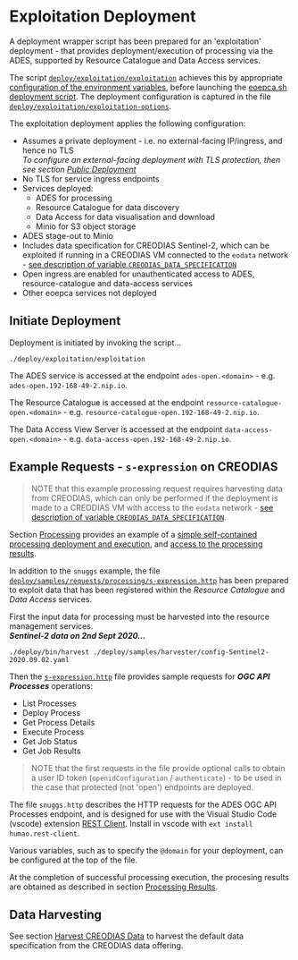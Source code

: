 # Exploitation Deployment

A deployment wrapper script has been prepared for an 'exploitation' deployment - that provides deployment/execution of processing via the ADES, supported by Resource Catalogue and Data Access services.

The script [`deploy/exploitation/exploitation`](https://github.com/EOEPCA/deployment-guide/blob/main/deploy/exploitation/exploitation) achieves this by appropriate [configuration of the environment variables](scripted-deployment.md#environment-variables), before launching the [eoepca.sh deployment script](scripted-deployment.md#command-line-arguments). The deployment configuration is captured in the file [`deploy/exploitation/exploitation-options`](https://github.com/EOEPCA/deployment-guide/blob/main/deploy/exploitation/exploitation-options).

The exploitation deployment applies the following configuration:

* Assumes a private deployment - i.e. no external-facing IP/ingress, and hence no TLS<br>
  _To configure an external-facing deployment with TLS protection, then see section [Public Deployment](scripted-deployment.md#public-deployment)_
* No TLS for service ingress endpoints
* Services deployed:
    * ADES for processing
    * Resource Catalogue for data discovery
    * Data Access for data visualisation and download
    * Minio for S3 object storage
* ADES stage-out to Minio
* Includes data specification for CREODIAS Sentinel-2, which can be exploited if running in a CREODIAS VM connected to the `eodata` network - [see description of variable `CREODIAS_DATA_SPECIFICATION`](scripted-deployment.md#environment-variables)
* Open ingress are enabled for unauthenticated access to ADES, resource-catalogue and data-access services
* Other eoepca services not deployed

## Initiate Deployment

Deployment is initiated by invoking the script...

```
./deploy/exploitation/exploitation
```

The ADES service is accessed at the endpoint `ades-open.<domain>` - e.g. `ades-open.192-168-49-2.nip.io`.

The Resource Catalogue is accessed at the endpoint `resource-catalogue-open.<domain>` - e.g. `resource-catalogue-open.192-168-49-2.nip.io`.

The Data Access View Server is accessed at the endpoint `data-access-open.<domain>` - e.g. `data-access-open.192-168-49-2.nip.io`.

## Example Requests - `s-expression` on CREODIAS

> NOTE that this example processing request requires harvesting data from CREODIAS, which can only be performed if the deployment is made to a CREODIAS VM with access to the `eodata` network - [see description of variable `CREODIAS_DATA_SPECIFICATION`](scripted-deployment.md#environment-variables).

Section [Processing](processing-deployment.md) provides an example of a [simple self-contained processing deployment and execution](processing-deployment.md#example-requests), and [access to the processing results](processing-deployment.md#processing-results).

In addition to the `snuggs` example, the file [`deploy/samples/requests/processing/s-expression.http`](https://github.com/EOEPCA/deployment-guide/blob/main/deploy/samples/requests/processing/s-expression.http) has been prepared to exploit data that has been registered within the _Resource Catalogue_ and _Data Access_ services.

First the input data for processing must be harvested into the resource management services.<br>
**_Sentinel-2 data on 2nd Sept 2020..._**

```
./deploy/bin/harvest ./deploy/samples/harvester/config-Sentinel2-2020.09.02.yaml
```

Then the [`s-expression.http`](https://github.com/EOEPCA/deployment-guide/blob/main/deploy/samples/requests/processing/s-expression.http) file provides sample requests for **_OGC API Processes_** operations:

* List Processes
* Deploy Process
* Get Process Details
* Execute Process
* Get Job Status
* Get Job Results

> NOTE that the first requests in the file provide optional calls to obtain a user ID token (`openidConfiguration` / `authenticate`) - to be used in the case that protected (not 'open') endpoints are deployed.

The file `snuggs.http` describes the HTTP requests for the ADES OGC API Processes endpoint, and is designed for use with the Visual Studio Code (vscode) extension [REST Client](https://marketplace.visualstudio.com/items?itemName=humao.rest-client). Install in vscode with `ext install humao.rest-client`.

Various variables, such as to specify the `@domain` for your deployment, can be configured at the top of the file.

At the completion of successful processing execution, the procesing results are obtained as described in section [Processing Results](processing-deployment.md#processing-results).

## Data Harvesting

See section [Harvest CREODIAS Data](creodias-deployment.md#harvest-creodias-data) to harvest the default data specification from the CREODIAS data offering.
